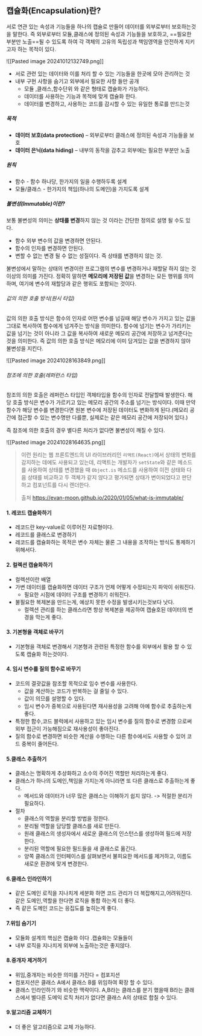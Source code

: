 ## 캡슐화(Encapsulation)란?
서로 연관 있는 속성과 기능들을 하나의 캡슐로 만들어 데이터를 외부로부터 보호하는것을 말한다.
즉 외부로부터 모듈,클래스에 정의된 속성과 기능들을 보호하고, ==필요한 부분만 노출==될 수 있도록 하여 각 객체의 고유의 독립성과 책임영역을 안전하게 지키고자 하는 목적이 있다.

![[Pasted image 20241012132749.png]]

- 서로 관련 있는 데이터와 이를 처리 할 수 있는 기능들을 한곳에 모아 관리하는 것
- 내부 구현 사항을 숨기고 외부에서 필요한 사항 들만 공개
	- 모듈 ,클래스,함수단위 와 같은 형태로 캡슐화가 가능하다.
	- 데이터를 사용하는 기능과 목적에 맞게 캡슐화 한다.
	- 데이터를 변경하고, 사용하는 코드를 감시할 수 있는 유일한 통로를 만드는것

##### 목적
- **데이터 보호(data protection)** – 외부로부터 클래스에 정의된 속성과 기능들을 보호
- **데이터 은닉(data hiding)** – 내부의 동작을 감추고 외부에는 필요한 부분만 노출

##### 원칙
- 함수 - 함수 하나당, 한가지의 일을 수행하두록 설계
- 모듈/클래스 - 한가지의 책임(하나의 도메인)을 가지도록 설계
##### 불변성(Immutable)이란?

보통 불변성의 의미는 **상태를 변경**하지 않는 것 이라는 간단한 정의로 설명 될 수도 있다.
- 함수 외부 변수의 값을 변경하면 안된다.
- 함수의 인자를 변경하면 안된다.
- 변할 수 없는 변경 될 수 없는 성질이다. 즉 상태를 변경하지 않는 것. 

불변성에서 말하는 상태의 변경이란 프로그램의 변수를 변경하거나 재할달 하지 않는 것 이상의 의미를 가진다.
정확히 말하면 **메모리에 저장된 값**을 변경하는 모든 행위를 의미하며, 여기에 변수의 재할당과 같은 행위도 포함되는 것이다.

###### 값의 의한 호출 방식(원시 타입)
값의 의한 호출 방식은 함수의 인자로 어떤 변수를 넘길때 해당 변수가 가지고 있는 값을 그대로 복사하여 함수에게 넘겨주는 방식을 의미한다. 함수에 넘기는 변수가 가리키는 값을 넘기는 것이 아니라 그 값을 복사하여 새로운 메모리 공간에 저장하고 넘겨준다는 것을 의미한다.
즉 값의 의한 호출 방식은 메모리에 이미 담겨있는 값을 변경하지 않아 불변성을 지킨다.

![[Pasted image 20241028163849.png]]

###### 참조에 의한 호출(레퍼런스 타입)
참조의 의한 호출은 레퍼런스 타입인 객체타입을 함수의 인자로 전달할때 발생한다. 해당 호출 방식은 변수가 가르키고 있는 메모리 공간의 주소를 넘기는 방식이다. 이때 만약 함수가 해당 변수를 변경한다면 원본 변수에 저장된 데이터도 변화하게 된다.(메모리 공간에 접근할 수 있는 변수명만 다를뿐, 실제로는 같은 메모리 공간에 저장되어 있다.)

즉 참조에 의한 호출의 경우 별다른 처리가 없다면 불변성이 깨질 수 있다.

![[Pasted image 20241028164635.png]]


> 이런 원리는 웹 프론트엔드의 UI 라이브러리인 `리액트(React)`에서 상태의 변화를 감지하는 데에도 사용되고 있는데, 리액트는 개발자가 `setState`와 같은 메소드를 사용하여 상태를 변경했을 때 `Object.is` 메소드를 사용하여 이전 상태와 다음 상태를 비교하고 두 객체가 같지 않다고 평가되면 상태가 변이되었다고 판단하고 컴포넌트를 다시 렌더한다.
> 
> 출처 
>  https://evan-moon.github.io/2020/01/05/what-is-immutable/


#### 1. 레코드 캡슐화하기
- 레코드란 key-value로 이루어진 자료형이다.
- 레코드를 클래스로 변경하기
- 레코드를 캡슐화하는 목적은 변수 자체는 물론 그 내용을 조작하는 방식도 통제하기 위해서다.
#### 2. 컬렉션 캡슐화하기
- 컬렉션이란 배열
- 가변 데이터를 캡슐화하면 데이터 구조가 언제 어떻게 수정되는지 파악이 쉬워진다.
	- 필요한 시점에 데이터 구조를 변경하기 쉬워진다.
- 불필요한 복제본을 만드는게, 예상치 못한 수정을 발생시키는것보다 낫다.
	- 컬렉션 관리를 하는 클래스라면 항상 복제본을 제공하여 캡슐호된 데이터의 변경을 막는게 좋다.
#### 3. 기본형을 객체로 바꾸기
- 기본형을 객체로 변경해서 기본형과 관련된 특정한 함수를 외부에서 활용 할 수 있도록 캡슐화 하는것이다.
#### 4. 임시 변수를 질의 함수로 바꾸기
- 코드의 결괏값을 참조할 목적으로 임수 변수를 사용한다.
	- 값을 계산하는 코드가 반복하는 걸 줄일 수 있다.
	- 값이 의므를 설명할 수 있다.
	- 임시 변수가 중복으로 사용된다면 재사용성을 고려해 아예 함수로 추출하는게 좋다.
- 특정한 함수,코드 블럭에서 사용하고 있는 임시 변수를 질의 함수로 변경함 으로써 외부 접근이 가능해짐으로 재사용성이 좋아진다.
- 질의 함수로 변경하면 비슷한 계산을 수행하는 다른 함수에서도 사용할 수 있어 코드 중복이 줄어든다.
#### 5.클래스 추출하기
- 클래스는 명확하게 추상화하고 소수의 주어진 역할만 처리하는게 좋다.
- 클래스가 하나의 도메인,책임을 가지는게 아니라면 또 다른 클래스로 추출하는게 좋다.
	- 메서드와 데이터가 너무 많은 클래스는 이해하기 쉽지 않다. ->  적절한 분리가 필요하다.
- 절차
	- 클래스의 역할을 분리할 방법을 정한다.
	- 분리될 역할을 담당할 클래스를 새로 만든다.
	- 원래 클래스의 생성자에서 새로운 클래스의 인스턴스를 생성하여 필드에 저장한다.
	- 분리된 역할에 필요한 필드들을 새 클래스로 옮긴다.
	- 양쪽 클래스의 인터페이스를 살펴보면서 불피요한 메서드를 제거하고, 이름도 새로운 환경에 맞게 변경한다.
#### 6.클래스 인라인하기
- 같은 도메인 로직을 지나치게 세분화 하면 코드 관리가 더 복잡해지고,어려워진다. 같은 도메인,역할을 한다면 로직을 통합 하는게 더 좋다. 
- 즉 같은 도메인 코드는 응집도를 높히는게 좋다.
#### 7.위임 숨기기
- 모듈화 설계의 핵심은 캡슐화 이다 .캡슐화는 모듈들이
- 내부 로직을 지나치게 외부에 노출하는것은 좋지않다.
#### 8.중개자 제거하기
- 위임,중개자는 비슷한 의미를 가진다 = 컴포지션
- 컴포지션은 클래스 A에서 클래스 B를 위임하여 확장 할 수 있다.
- 클래스 인라인하기 와 비슷한 맥락이다. A,B라는 클래스를 분기 했을때 B라는 클래스에서 별다른 도메익 로직 처리가 없다면 클래스 A의 상태로 합칠 수 있다.
#### 9.알고리즘 교체하기
-  더 좋은 알고리즘으로 교체 가능하다.




